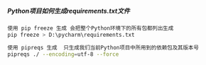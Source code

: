 
##### Python项目如何生成requirements.txt文件
```bash
使用 pip freeze 生成 会把整个Python环境下的所有包都列出生成
pip freeze > D:\pycharm\requirements.txt

使用 pipreqs 生成  只生成我们当前Python项目中所用到的依赖包及其版本号
pipreqs ./ --encoding=utf-8 --force
```